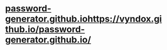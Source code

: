 # [password-generator.github.io](https://vyndox.github.io/password-generator.github.io/)https://vyndox.github.io/password-generator.github.io/
